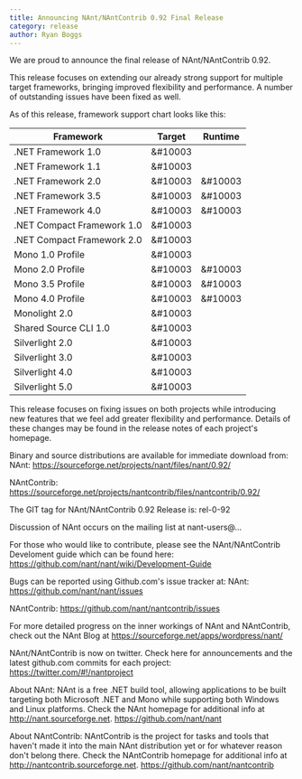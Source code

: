 ```yaml
---
title: Announcing NAnt/NAntContrib 0.92 Final Release
category: release
author: Ryan Boggs
---
```


We are proud to announce the final release of NAnt/NAntContrib 0.92.

This release focuses on extending our already strong support for multiple target frameworks, bringing improved flexibility and performance. A number of outstanding issues have been fixed as well.  

As of this release, framework support chart looks like this:  

| Framework                  | Target       | Runtime |
|----------------------------|:------------:|:-------------:|
| .NET Framework 1.0         |    &#10003   |               |
| .NET Framework 1.1         |    &#10003   |               |
| .NET Framework 2.0         |    &#10003   |    &#10003    |
| .NET Framework 3.5         |    &#10003   |    &#10003    |
| .NET Framework 4.0         |    &#10003   |    &#10003    |
| .NET Compact Framework 1.0 |    &#10003   |               |
| .NET Compact Framework 2.0 |    &#10003   |               |
| Mono 1.0 Profile           |    &#10003   |               |
| Mono 2.0 Profile           |    &#10003   |    &#10003    |
| Mono 3.5 Profile           |    &#10003   |    &#10003    |
| Mono 4.0 Profile           |    &#10003   |    &#10003    |
| Monolight 2.0              |    &#10003   |               |
| Shared Source CLI 1.0      |    &#10003   |               |
| Silverlight 2.0            |    &#10003   |               |
| Silverlight 3.0            |    &#10003   |               |
| Silverlight 4.0            |    &#10003   |               |
| Silverlight 5.0            |    &#10003   |               |

This release focuses on fixing issues on both projects while
introducing new features that we feel add greater flexibility and
performance.  Details of these changes may be found in the release
notes of each project's homepage.

Binary and source distributions are available for immediate download from:
NAnt:
https://sourceforge.net/projects/nant/files/nant/0.92/

NAntContrib:
https://sourceforge.net/projects/nantcontrib/files/nantcontrib/0.92/

The GIT tag for NAnt/NAntContrib 0.92 Release is:
rel-0-92

Discussion of NAnt occurs on the mailing list at
nant-users@...

For those who would like to contribute, please see the
NAnt/NAntContrib Develoment guide which can be found here:
https://github.com/nant/nant/wiki/Development-Guide

Bugs can be reported using Github.com's issue tracker at:
NAnt:
https://github.com/nant/nant/issues

NAntContrib:
https://github.com/nant/nantcontrib/issues

For more detailed progress on the inner workings of NAnt and
NAntContrib, check out the NAnt Blog at
https://sourceforge.net/apps/wordpress/nant/

NAnt/NAntContrib is now on twitter.  Check here for announcements and
the latest github.com commits for each project:
https://twitter.com/#!/nantproject

About NAnt:
NAnt is a free .NET build tool, allowing applications to be built
targeting both Microsoft .NET and Mono while supporting both Windows
and Linux platforms.
Check the NAnt homepage for additional info at http://nant.sourceforge.net.
https://github.com/nant/nant

About NAntContrib:
NAntContrib is the project for tasks and tools that haven't made it
into the main NAnt distribution yet or for whatever reason don't
belong there.
Check the NAntContrib homepage for additional info at
http://nantcontrib.sourceforge.net.
https://github.com/nant/nantcontrib